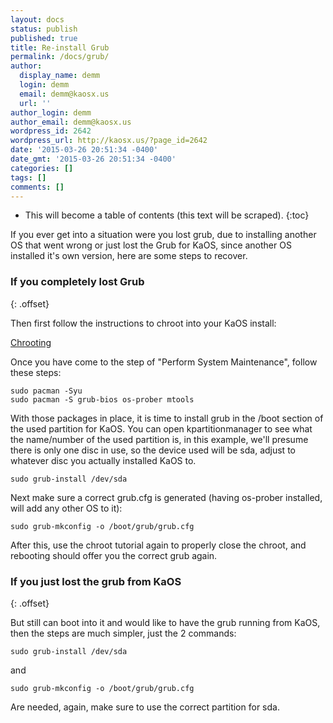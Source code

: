```yaml
---
layout: docs
status: publish
published: true
title: Re-install Grub
permalink: /docs/grub/
author:
  display_name: demm
  login: demm
  email: demm@kaosx.us
  url: ''
author_login: demm
author_email: demm@kaosx.us
wordpress_id: 2642
wordpress_url: http://kaosx.us/?page_id=2642
date: '2015-03-26 20:51:34 -0400'
date_gmt: '2015-03-26 20:51:34 -0400'
categories: []
tags: []
comments: []
---
```

* This will become a table of contents (this text will be scraped).
{:toc}

If you ever get into a situation were you lost grub, due to installing another OS that went wrong or just lost the Grub for KaOS, since another OS installed it's own version, here are some steps to recover.

### If you completely lost Grub
{: .offset}

Then first follow the instructions to chroot into your KaOS install:

[Chrooting](/docs/chrooting/)

Once you have come to the step of "Perform System Maintenance", follow these steps:

```
sudo pacman -Syu
sudo pacman -S grub-bios os-prober mtools
```

With those packages in place, it is time to install grub in the /boot section of the used partition for KaOS.  You can open kpartitionmanager to see what the name/number of the used partition is, in this example, we'll presume there is only one disc in use, so the device used will be sda, adjust to whatever disc you actually installed KaOS to.

```
sudo grub-install /dev/sda
```

Next make sure a correct grub.cfg is generated (having os-prober installed, will add any other OS to it):

```
sudo grub-mkconfig -o /boot/grub/grub.cfg
```

After this, use the chroot tutorial again to properly close the chroot, and rebooting should offer you the correct grub again.

### If you just lost the grub from KaOS
{: .offset}

But still can boot into it and would like to have the grub running from KaOS, then the steps are much simpler, just the 2 commands:

```
sudo grub-install /dev/sda
```

and

```
sudo grub-mkconfig -o /boot/grub/grub.cfg
```

Are needed, again, make sure to use the correct partition for sda.
